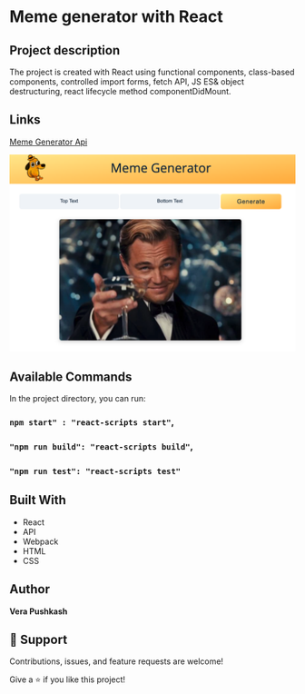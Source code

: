 # Meme generator with React

## Project description
The project is created with React using functional components, class-based components, controlled import forms, fetch API, JS ES& object destructuring, react lifecycle method componentDidMount. 

## Links
[Meme Generator Api](https://imgflip.com/api)

![Meme Generator](https://github.com/barcelo2/Meme-Generator/blob/main/memegenerator/public/Screenshot1.png "Meme Generator")


## Available Commands

In the project directory, you can run:

### `npm start" : "react-scripts start"`,

### `"npm run build": "react-scripts build"`,


### `"npm run test": "react-scripts test"`


## Built With

- React
- API
- Webpack
- HTML 
- CSS

## Author

**Vera Pushkash**

## 🤝 Support

Contributions, issues, and feature requests are welcome!

Give a ⭐️ if you like this project!
